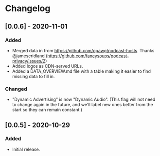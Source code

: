 # Changelog

## [0.0.6] - 2020-11-01

### Added

- Merged data in from https://github.com/opawg/podcast-hosts. Thanks @jamescridland (https://github.com/fancysoups/podcast-privacy/issues/2)
- Added logos as CDN-served URLs.
- Added a DATA_OVERVIEW.md file with a table making it easier to find missing data to fill in.

### Changed

- "Dynamic Advertising" is now "Dynamic Audio". (This flag will not need to change again in the future, and we'll label new ones better from the start so they can remain constant.)

## [0.0.5] - 2020-10-29

### Added

- Initial release.
